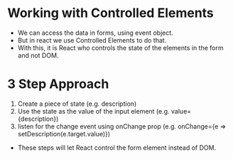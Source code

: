 # Working with Controlled Elements

- We can access the data in forms, using event object.
- But in react we use Controlled Elements to do that.
- With this, it is React who controls the state of the elements in the form and not DOM.

# 3 Step Approach

1. Create a piece of state (e.g. description)
2. Use the state as the value of the input element (e.g. value={description})
3. listen for the change event using onChange prop (e.g. onChange={e => setDescription(e.target.value)})

- These steps will let React control the form element instead of DOM.
